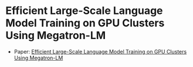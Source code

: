 # Efficient Large-Scale Language Model Training on GPU Clusters Using Megatron-LM

- Paper: [Efficient Large-Scale Language Model Training on GPU Clusters Using Megatron-LM](https://people.eecs.berkeley.edu/~matei/papers/2021/sc_megatron_lm.pdf)